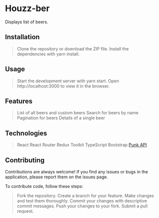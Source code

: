 # Houzz-ber

Displays list of beers.

## Installation

> Clone the repository or download the ZIP file.
> Install the dependencies with yarn install.

## Usage

> Start the development server with yarn start.
> Open http://localhost:3000 to view it in the browser.

## Features

> List of all beers and custom beers
> Search for beers by name
> Pagination for beers
> Details of a single beer

## Technologies

> React
> React Router
> Redux Toolkit
> TypeScript
> Bootstrap
> [Punk API](https://api.punkapi.com/v2/beers)

## Contributing

Contributions are always welcome! If you find any issues or bugs in the application, please report them on the issues page.

To contribute code, follow these steps:

> Fork the repository.
> Create a branch for your feature.
> Make changes and test them thoroughly.
> Commit your changes with descriptive commit messages.
> Push your changes to your fork.
> Submit a pull request.
